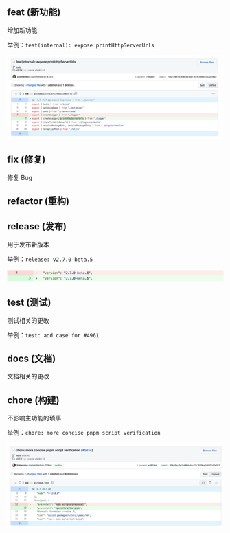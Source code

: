 ## feat (新功能)

增加新功能

举例：`feat(internal): expose printHttpServerUrls`

![](https://github.com/exposir/beds/blob/main/blog/WX20211216-125717@2x.png?raw=true)

## fix (修复)

修复 Bug

## refactor (重构)

## release (发布)

用于发布新版本

举例：`release: v2.7.0-beta.5`

![](https://github.com/exposir/beds/blob/main/blog/WX20211216-120105@2x.png?raw=true)

## test (测试)

测试相关的更改

举例：`test: add case for #4961`

## docs (文档)

文档相关的更改

## chore (构建)

不影响主功能的琐事

举例：`chore: more concise pnpm script verification`

![](https://github.com/exposir/beds/blob/main/blog/WX20211216-130233@2x.png?raw=true)
